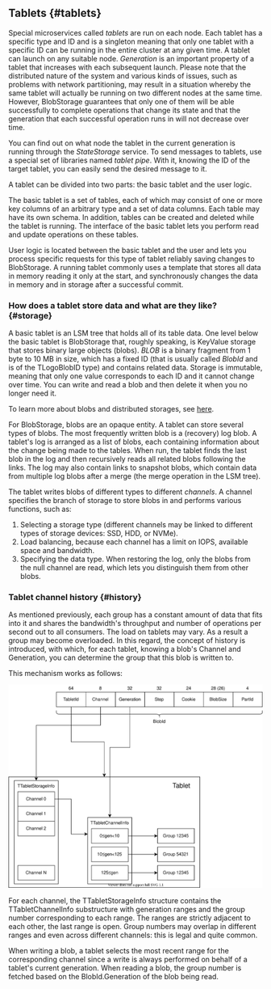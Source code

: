## Tablets {#tablets}

Special microservices called *tablets* are run on each node. Each tablet has a specific type and ID and is a singleton meaning that only one tablet with a specific ID can be running in the entire cluster at any given time. A tablet can launch on any suitable node. *Generation* is an important property of a tablet that increases with each subsequent launch. Please note that the distributed nature of the system and various kinds of issues, such as problems with network partitioning, may result in a situation whereby the same tablet will actually be running on two different nodes at the same time. However, BlobStorage  guarantees that only one of them will be able successfully  to complete operations that change its state and that the generation that each successful operation runs in will not decrease over time.

You can find out on what node the tablet in the current generation is running through the *StateStorage* service. To send messages to tablets, use a special set of libraries named *tablet pipe*. With it, knowing the ID of the target tablet, you can easily send the desired message to it.

A tablet can be divided into two parts: the basic tablet and the user logic.

The basic tablet is a set of tables, each of which may consist of one or more key columns of an arbitrary type and a set of data columns. Each table may have its own schema. In addition, tables can be created and deleted while the tablet is running. The interface of the basic tablet lets you perform read and update operations on these tables.

User logic is located between the basic tablet and the user and lets you process specific requests for this type of tablet reliably saving changes to BlobStorage. A running tablet commonly uses a template that stores all data in memory reading it only at the start, and synchronously changes the data in memory and in storage after a successful commit.

### How does a tablet store data and what are they like? {#storage}

A basic tablet is an LSM tree that holds all of its table data. One level below the basic tablet is BlobStorage that, roughly speaking, is KeyValue storage that stores binary large objects (blobs). *BLOB* is a binary fragment from 1 byte to 10 MB in size, which has a fixed ID (that is usually called *BlobId* and is of the TLogoBlobID type) and contains related data. Storage is immutable, meaning that only one value corresponds to each ID and it cannot change over time. You can write and read a blob and then delete it when you no longer need it.

To learn more about blobs and distributed storages, see [here](../../distributed_storage.md).

For BlobStorage, blobs are an opaque entity. A tablet can store several types of blobs. The most frequently written blob is a (recovery) log blob. A tablet's log is arranged as a list of blobs, each containing information about the change being made to the tables. When run, the tablet finds the last blob in the log and then recursively reads all related blobs following the links. The log may also contain links to snapshot blobs, which contain data from multiple log blobs after a merge (the merge operation in the LSM tree).

The tablet writes blobs of different types to different *channels*. A channel specifies the branch of storage to store blobs in and performs various functions, such as:

1. Selecting a storage type (different channels may be linked to different types of storage devices: SSD, HDD, or NVMe).
2. Load balancing, because each channel has a limit on IOPS, available space and bandwidth.
3. Specifying the data type. When restoring the log, only the blobs from the null channel are read, which lets you distinguish them from other blobs.

### Tablet channel history {#history}

As mentioned previously, each group has a constant amount of data that fits into it and shares the bandwidth's throughput and number of operations per second out to all consumers. The load on tablets may vary. As a result a group may become overloaded. In this regard, the concept of history is introduced, with which, for each tablet, knowing a blob's Channel and Generation, you can determine the group that this blob is written to.

This mechanism works as follows:

![Channel history](../../_assets/Slide_blob.svg)

For each channel, the TTabletStorageInfo structure contains the TTabletChannelInfo substructure with generation ranges and the group number corresponding to each range. The ranges are strictly adjacent to each other, the last range is open. Group numbers may overlap in different ranges and even across different channels: this is legal and quite common.

When writing a blob, a tablet selects the most recent range for the corresponding channel since a write is always performed on behalf of a tablet's current generation. When reading a blob, the group number is fetched based on the BlobId.Generation of the blob being read.
